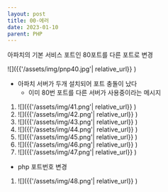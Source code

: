 ```yaml
---
layout: post
title: 00-에러
date: 2023-01-10
parent: PHP
---
```


아파치의 기본 서비스 포트인 80포트를 다른 포트로 변경

![]({{'/assets/img/pnp40.jpg'| relative_url}} )

+ 아파치 서버가 두개 설치되어 포트 충돌이 났다
  +  이미 80번 포트를 다른 서버가 사용중이라는 메시지 

1. ![]({{'/assets/img/41.png'| relative_url}} )
1. ![]({{'/assets/img/42.png'| relative_url}} )
1. ![]({{'/assets/img/43.png'| relative_url}} )
1. ![]({{'/assets/img/44.png'| relative_url}} )
1. ![]({{'/assets/img/45.png'| relative_url}} )
1. ![]({{'/assets/img/46.png'| relative_url}} )
1. ![]({{'/assets/img/47.png'| relative_url}} )
  + php 포트번호 변경
1. ![]({{'/assets/img/48.png'| relative_url}} )

